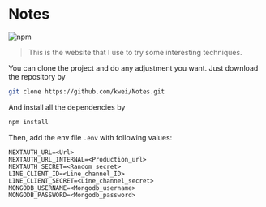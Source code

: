 # Notes
![npm](https://img.shields.io/badge/npm-2.0.0-blue)
> This is the website that I use to try some interesting techniques.

You can clone the project and do any adjustment you want. Just download the repository by 
```bash
git clone https://github.com/kwei/Notes.git
```
And install all the dependencies by
```bash
npm install
```

Then, add the env file `.env` with following values:
```dotenv
NEXTAUTH_URL=<Url>
NEXTAUTH_URL_INTERNAL=<Production_url>
NEXTAUTH_SECRET=<Random_secret>
LINE_CLIENT_ID=<Line_channel_ID>
LINE_CLIENT_SECRET=<Line_channel_secret>
MONGODB_USERNAME=<Mongodb_username>
MONGODB_PASSWORD=<Mongodb_password>
```
